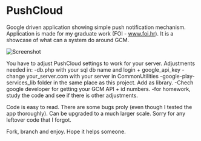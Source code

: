 PushCloud
=========

Google driven application showing simple push notification mechanism.
Application is made for my graduate work (FOI - www.foi.hr). It is a showcase of what can a system do around GCM.

![Screenshot](https://dl.dropboxusercontent.com/u/24599685/pushcloud.png)

You have to adjust PushCloud settings to work for your server. Adjustments needed in:
	-db.php with your sql db name and login + google_api_key
	-change your_server.com with your server in CommonUtilities
	-google-play-services_lib folder in the same place as this project. Add as library.
	-Chech google developer for getting your GCM API + id numbers.
	-for homework, study the code and see if there is other adjustments.
	
Code is easy to read. There are some bugs proly (even though I tested the app thoroughly).
Can be upgraded to a much larger scale.
Sorry for any leftover code that I forgot.

Fork, branch and enjoy. Hope it helps someone.
	



